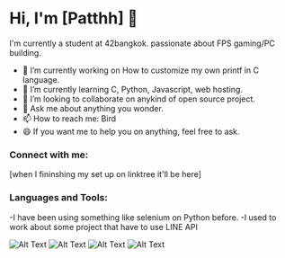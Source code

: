 # Hi, I'm [Patthh] 👋

I'm currently a student at 42bangkok. passionate about FPS gaming/PC building.

- 🔭 I’m currently working on How to customize my own printf in C language.
- 🌱 I’m currently learning C, Python, Javascript, web hosting.
- 👯 I’m looking to collaborate on anykind of open source project.
- 💬 Ask me about anything you wonder.
- 📫 How to reach me: Bird
- 😄 If you want me to help you on anything, feel free to ask.

### Connect with me:

[when I fininshing my set up on linktree it'll be here]

### Languages and Tools:

-I have been using something like selenium on Python before.
-I used to work about some project that have to use LINE API

![Alt Text](https://media3.giphy.com/media/v1.Y2lkPTc5MGI3NjExZW80M3gyc3Y4NWtzdXltb2hlaWx1NGVvaW12cjAwbTBqb3J3dW9lMiZlcD12MV9pbnRlcm5hbF9naWZfYnlfaWQmY3Q9Zw/nvoLz81uCJPjy/giphy.gif)
![Alt Text](https://media3.giphy.com/media/v1.Y2lkPTc5MGI3NjExZW80M3gyc3Y4NWtzdXltb2hlaWx1NGVvaW12cjAwbTBqb3J3dW9lMiZlcD12MV9pbnRlcm5hbF9naWZfYnlfaWQmY3Q9Zw/nvoLz81uCJPjy/giphy.gif)
![Alt Text](https://media3.giphy.com/media/v1.Y2lkPTc5MGI3NjExZW80M3gyc3Y4NWtzdXltb2hlaWx1NGVvaW12cjAwbTBqb3J3dW9lMiZlcD12MV9pbnRlcm5hbF9naWZfYnlfaWQmY3Q9Zw/nvoLz81uCJPjy/giphy.gif)
![Alt Text](https://media3.giphy.com/media/v1.Y2lkPTc5MGI3NjExZW80M3gyc3Y4NWtzdXltb2hlaWx1NGVvaW12cjAwbTBqb3J3dW9lMiZlcD12MV9pbnRlcm5hbF9naWZfYnlfaWQmY3Q9Zw/nvoLz81uCJPjy/giphy.gif)
